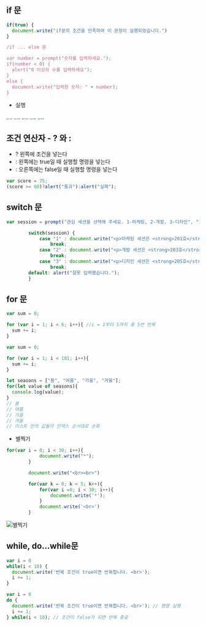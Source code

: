 ## if 문

```javascript
if(true) {
  document.write("if문의 조건을 만족하여 이 문장이 실행되었습니다.")
}
```

```javascript
/if ... else 문

var number = prompt("숫자를 입력하세요.");
if(number < 0) {
  alert("0 이상의 수를 입력하세요");
}
else {
  document.write("입력한 숫자: " + number);
}
```

- 실행

<img src="/Users/parkjubro/Desktop/자바스크립트/정리/week3_image/if_else1.png" alt="if_else1" style="zoom:25%;" />

<img src="/Users/parkjubro/Desktop/자바스크립트/정리/week3_image/if_else2.png" alt="if_else2" style="zoom:25%;" />

<img src="/Users/parkjubro/Desktop/자바스크립트/정리/week3_image/if_else3.png" alt="if_else3" style="zoom:25%;" />

<img src="/Users/parkjubro/Desktop/자바스크립트/정리/week3_image/if_else4.png" alt="if_else4" style="zoom:25%;" />

<img src="/Users/parkjubro/Desktop/자바스크립트/정리/week3_image/if_else5.png" alt="if_else5" style="zoom:25%;" />

## 조건 연산자 - ? 와 :

- ? 왼쪽에 조건을 넣는다
- : 왼쪽에는 true일 때 실행할 명령을 넣는다
- : 오른쪽에는 false일 때 실행할 명령을 넣는다

```javascript
var score = 75;
(score >= 60)?alert("통과"):alert("실패");

```

## switch 문

```javascript
var session = prompt("관심 세션을 선택해 주세요. 1-마케팅, 2-개발, 3-디자인", "1");

		switch(session) {
			case "1" : document.write("<p>마케팅 세션은 <strong>201호</strong>에서 진행됩니다.</p>");
				break;
			case "2" : document.write("<p>개발 세션은 <strong>203호</strong>에서 진행됩니다.</p>");
				break;
			case "3" : document.write("<p>디자인 세션은 <strong>205호</strong>에서 진행됩니다.</p>");
				break;
		default: alert("잘못 입력했습니다.");
		}
```



## for 문

```javascript
var sum = 0;

for (var i = 1; i < 6; i++){ //i = 1부터 5까지 총 5번 반복
  sum += i;
}

var sum = 0;

for (var i = 1; i < 101; i++){
  sum += i;
}

let seasons = ["봄", "여름", "가을", "겨울"];
for(let value of seasons){
  console.log(value);
}
// 봄
// 여름
// 가을
// 겨울
// 리스트 안의 값들이 인덱스 순서대로 순회
```



- 별찍기

```javascript
for(var i = 0; i < 30; i++){
			document.write("*");
		}

		document.write("<br><br>")

		for(var k = 0; k < 5; k++){
			for(var i =0; i < 30; i++){
				document.write('*');
			}
			document.write('<br>')
		}
```

![별찍기](../정리/week3_image/별찍기.png)



## while, do...while문

```javascript
var i = 0
while(i < 10) {
  document.write('반복 조건이 true이면 반복합니다. <br>');
  i += 1;
}

var i = 0
do {
  document.write('반복 조건이 true이면 반복합니다. <br>'); // 명령 실행
  i += 1;
} while(i < 10); // 조건이 false가 되면 반복 종료
```

